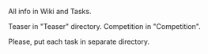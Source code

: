 All info in Wiki and Tasks.

Teaser in "Teaser" directory. Competition in "Competition".

Please, put each task in separate directory.
